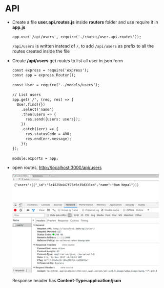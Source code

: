 # API

* Create a file **user.api.routes.js** inside **routers** folder and use require it in **app.js**
  ```
  app.use('/api/users', require('./routes/user.api.routes'));
  ```
  `/api/users` is written instead of `/`, to add `/api/users` as prefix to all the routes created inside the file

* Create **/api/users** get routes to list all user in json form
  ```
  const express = require('express');
  const app = express.Router();
  
  const User = require('../models/users');
  
  // List users
  app.get('/', (req, res) => {
    User.find({})
      .select('name')
      .then(users => {
        res.send({users: users});
      })
      .catch((err) => {
        res.statusCode = 400;
        res.end(err.message);
      });
  });
  
  module.exports = app;
  ```
* open routes, [http://localhost:3000/api/users](http://localhost:3000/api/users)

  ![User List](images/users_list.png)
  
  Response header has **Content-Type:application/json**
  
